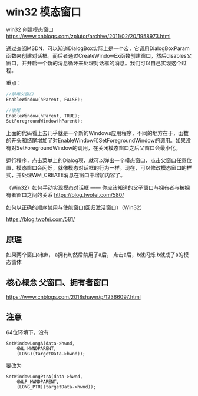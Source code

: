 # win32 模态窗口

win32 创建模态窗口
https://www.cnblogs.com/zplutor/archive/2011/02/20/1958973.html


通过查阅MSDN，可以知道DialogBox实际上是一个宏，它调用DialogBoxParam函数来创建对话框。而后者通过CreateWindowEx函数创建窗口，然后disables父窗口，并开启一个新的消息循环来处理对话框的消息。我们可以自己实现这个过程。

重点：

```c
//禁用父窗口
EnableWindow(hParent, FALSE);

//收尾
EnableWindow(hParent, TRUE);
SetForegroundWindow(hParent);
```

上面的代码看上去几乎就是一个新的Windows应用程序，不同的地方在于，函数的开头和结尾增加了对EnableWindow和SetForegroundWindow的调用。如果没有对SetForegroundWindow的调用，在关闭模态窗口之后父窗口会最小化。

 
运行程序，点击菜单上的Dialog项，就可以弹出一个模态窗口，点击父窗口任意位置，模态窗口会闪烁，就像模态对话框的行为一样。现在，可以修改模态窗口的样式，并处理WM_CREATE消息在窗口中增加内容了。



（Win32）如何手动实现模态对话框 —— 你应该知道的父子窗口与拥有者与被拥有者窗口之间的关系
https://blog.twofei.com/580/

如何以正确的顺序禁用与使能窗口(回归激活窗口）（Win32）

https://blog.twofei.com/581/


## 原理

如果两个窗口a和b， a拥有b,然后禁用了a后， 点击a后，b就闪烁
b就成了a的模态窗体

## 核心概念 父窗口、拥有者窗口
https://www.cnblogs.com/2018shawn/p/12366097.html



## 注意
64位环境下，没有
```
SetWindowLongA(data->hwnd,
    GWL_HWNDPARENT,
    (LONG)(targetData->hwnd));
```
要改为
```
SetWindowLongPtrA(data->hwnd,
    GWLP_HWNDPARENT,
    (LONG_PTR)(targetData->hwnd));
```
